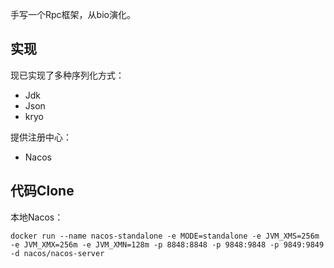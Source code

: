手写一个Rpc框架，从bio演化。
## 实现
现已实现了多种序列化方式：
* Jdk
* Json
* kryo

提供注册中心：
* Nacos


## 代码Clone
本地Nacos：
```
docker run --name nacos-standalone -e MODE=standalone -e JVM_XMS=256m -e JVM_XMX=256m -e JVM_XMN=128m -p 8848:8848 -p 9848:9848 -p 9849:9849 -d nacos/nacos-server
```